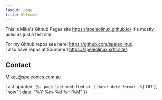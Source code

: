 ```yaml
---
layout: page
title: Welcome
---
```


This is Mike's Github Pages site <https://speleolinux.github.io/> 
It's mostly used as just a test site.

For my Github repos see here: <https://github.com/speleolinux>.     
I also have repos at Sourcehut <https://speleolinux.srht.site/>.

## Contact

MikeL@speleonics.com.au

Last updated: `{%- page.last_modified_at | date: date_format -%}` OR
{{ "now" | date: "%Y-%m-%d %H:%M" }}

